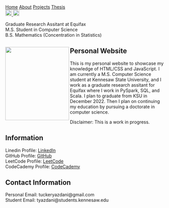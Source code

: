 <html>
<link href="main.css" rel="stylesheet">
<div class="topnav"> 
  <a class="active" href="https://tuckeryazdani.github.io/MyWebsite/">Home</a>
  <a href="about.html">About</a>
  <a href="projects.html">Projects</a>
  <a href="thesis.html">Thesis</a>
  </div>  
  <a href="https://www.linkedin.com/in/tuckeryazdani/" target="_blank"><img src="https://user-images.githubusercontent.com/84822334/148589136-9acd742f-e004-4d54-b1b4-181f8bc7dc98.png" class="social" width="20" height="20" title="LinkedIn">
  </a><a href="https://github.com/tuckeryazdani/" target="_blank"><img src="https://user-images.githubusercontent.com/84822334/148658020-ae86cfb7-f259-4503-93fc-156a168d2a9d.png" class="social" width="20" height="20" title="GitHub"></a>
<head>
  <div align="left">
    <p class="bio">
      Graduate Research Assitant at Equifax<br>
      M.S. Student in Computer Science<br>
      B.S. Mathematics (Concentration in Statistics)<br>
    </p>
  </div>
</head>
  <div>
<a href="https://user-images.githubusercontent.com/84822334/148703247-771b3563-5673-49d2-910d-3812aa07511a.jpg" target="_blank" ><img src="https://user-images.githubusercontent.com/84822334/148703247-771b3563-5673-49d2-910d-3812aa07511a.jpg" class="profile" width="200" height="230" align="left"/></a>
    <h2> Personal Website </h2>
    <p> This is my personal website to showcase my knowledge of HTML/CSS and JavaScript. I am currently a M.S. Computer Science student at Kennesaw State University, and I work as a graduate research assitant for Equifax where I work in PySpark, SQL, and Scala. I plan to graduate from KSU in December 2022. Then I plan on continuing my education by pursuing a doctorate in computer science. </p>
    <p> Disclaimer: This is a work in progress. </p>
  </div>
  <h2> Information </h2>
  <p>
  Linedin Profile:    <a href="https://www.linkedin.com/in/tuckeryazdani/" target="_blank">LinkedIn</a><br>
  GitHub Profile:     <a href="https://github.com/tuckeryazdani" target="_blank">GitHub</a><br>
  LeetCode Profile:   <a href="https://leetcode.com/tuckeryazdani/" target="_blank">LeetCode</a><br>
  CodeCademy Profile: <a href="https://www.codecademy.com/profiles/tuckerY0098840537" target="_blank">CodeCademy</a><br>
  </p>
  <h2> Contact Information </h2>
  <p>
  Personal Email: tuckeryazdani@gmail.com<br>
  Student Email: tyazdani@students.kennesaw.edu<br>
  </p>
</html>
